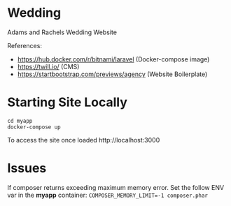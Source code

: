 # Wedding
Adams and Rachels Wedding Website

References:
* https://hub.docker.com/r/bitnami/laravel (Docker-compose image)
* https://twill.io/ (CMS)
* https://startbootstrap.com/previews/agency (Website Boilerplate)

# Starting Site Locally
```
cd myapp
docker-compose up
```

To access the site once loaded http://localhost:3000

# Issues
If composer returns exceeding maximum memory error. Set the follow ENV var in the **myapp** container:
`COMPOSER_MEMORY_LIMIT=-1 composer.phar`